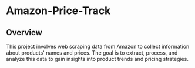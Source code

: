 # Amazon-Price-Track

## Overview
This project involves web scraping data from Amazon to collect information about products' names and prices. The goal is to extract, process, and analyze this data to gain insights into product trends and pricing strategies.

